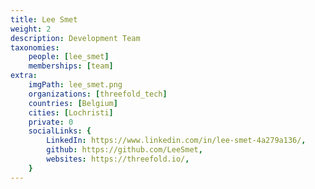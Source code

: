 ```yaml
---
title: Lee Smet
weight: 2
description: Development Team
taxonomies:
    people: [lee_smet]
    memberships: [team]
extra:
    imgPath: lee_smet.png
    organizations: [threefold_tech]
    countries: [Belgium]
    cities: [Lochristi]
    private: 0
    socialLinks: {
        LinkedIn: https://www.linkedin.com/in/lee-smet-4a279a136/,
        github: https://github.com/LeeSmet,
        websites: https://threefold.io/,
    }
---
```


<!--

In order to have a nice planet to live on for the next decades, we need to preserve what we have now. This means we need to stop wasting scarce resources, and move towards a more sustainable ecosystem. If existing technology can not, or refuses to become greener, then we will need to create this technology from scratch.

--!>